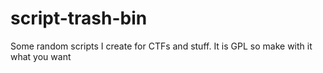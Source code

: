 # script-trash-bin
Some random scripts I create for CTFs and stuff. It is GPL so make with it what you want
